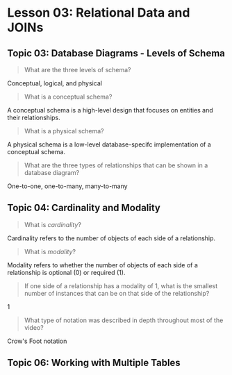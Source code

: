 # Lesson 03: Relational Data and JOINs

## Topic 03: Database Diagrams - Levels of Schema

> What are the three levels of schema?

Conceptual, logical, and physical

> What is a conceptual schema?

A conceptual schema is a high-level design that focuses on entities and their relationships.

> What is a physical schema?

A physical schema is a low-level database-specifc implementation of a conceptual schema.

> What are the three types of relationships that can be shown in a database diagram?

One-to-one, one-to-many, many-to-many

## Topic 04: Cardinality and Modality

> What is *cardinality*?

Cardinality refers to the number of objects of each side of a relationship.

> What is *modality*?

Modality refers to whether the number of objects of each side of a relationship is optional (0) or required (1).

> If one side of a relationship has a modality of 1, what is the smallest number of instances that can be on that side of the relationship?

1

> What type of notation was described in depth throughout most of the video?

Crow's Foot notation

## Topic 06: Working with Multiple Tables

